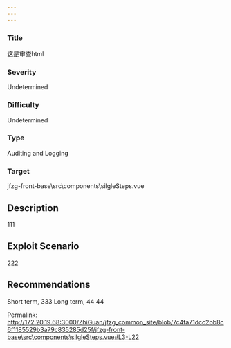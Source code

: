```yaml
---
---
---
```

### Title
这是审查html

### Severity
Undetermined

### Difficulty
Undetermined

### Type
Auditing and Logging

### Target
jfzg-front-base\src\components\silgleSteps.vue

## Description
111

## Exploit Scenario
222

## Recommendations
Short term, 333
Long term, 44
44


Permalink:
http://172.20.19.68:3000/ZhiGuan/jfzg_common_site/blob/7c4fa71dcc2bb8c6f1185529b3a79c835285d25f/jfzg-front-base\src\components\silgleSteps.vue#L3-L22




